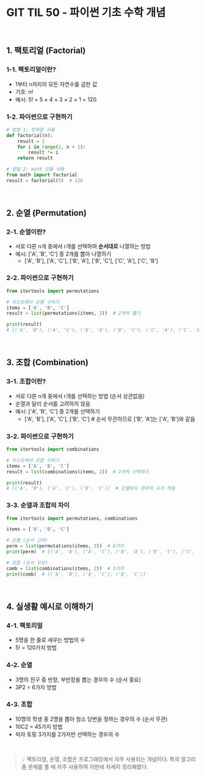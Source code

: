 # GIT TIL 50 - 파이썬 기초 수학 개념

<br>

## 1. 팩토리얼 (Factorial)

### 1-1. 팩토리얼이란?
- 1부터 n까지의 모든 자연수를 곱한 값
- 기호: n!
- 예시: 5! = 5 × 4 × 3 × 2 × 1 = 120

### 1-2. 파이썬으로 구현하기
```python
# 방법 1: 반복문 사용
def factorial(n):
    result = 1
    for i in range(1, n + 1):
        result *= i
    return result

# 방법 2: math 모듈 사용
from math import factorial
result = factorial(5)  # 120
```

<br>

## 2. 순열 (Permutation)

### 2-1. 순열이란?
- 서로 다른 n개 중에서 r개를 선택하여 **순서대로** 나열하는 방법
- 예시: ['A', 'B', 'C'] 중 2개를 뽑아 나열하기
  - ['A', 'B'], ['A', 'C'], ['B', 'A'], ['B', 'C'], ['C', 'A'], ['C', 'B']

### 2-2. 파이썬으로 구현하기
```python
from itertools import permutations

# 리스트에서 순열 구하기
items = ['A', 'B', 'C']
result = list(permutations(items, 2))  # 2개씩 뽑기

print(result)  
# [('A', 'B'), ('A', 'C'), ('B', 'A'), ('B', 'C'), ('C', 'A'), ('C', 'B')]
```

<br>

## 3. 조합 (Combination)

### 3-1. 조합이란?
- 서로 다른 n개 중에서 r개를 선택하는 방법 (순서 상관없음)
- 순열과 달리 순서를 고려하지 않음
- 예시: ['A', 'B', 'C'] 중 2개를 선택하기
  - ['A', 'B'], ['A', 'C'], ['B', 'C']  # 순서 무관하므로 ['B', 'A']는 ['A', 'B']와 같음

### 3-2. 파이썬으로 구현하기
```python
from itertools import combinations

# 리스트에서 조합 구하기
items = ['A', 'B', 'C']
result = list(combinations(items, 2))  # 2개씩 선택하기

print(result)  
# [('A', 'B'), ('A', 'C'), ('B', 'C')]  # 순열보다 경우의 수가 적음
```

### 3-3. 순열과 조합의 차이
```python
from itertools import permutations, combinations

items = ['A', 'B', 'C']

# 순열 (순서 고려)
perm = list(permutations(items, 2))  # 6가지
print(perm)  # [('A', 'B'), ('A', 'C'), ('B', 'A'), ('B', 'C'), ('C', 'A'), ('C', 'B')]

# 조합 (순서 무관)
comb = list(combinations(items, 2))  # 3가지
print(comb)  # [('A', 'B'), ('A', 'C'), ('B', 'C')]
```

<br>

## 4. 실생활 예시로 이해하기

### 4-1. 팩토리얼
- 5명을 한 줄로 세우는 방법의 수
- 5! = 120가지 방법

### 4-2. 순열
- 3명의 친구 중 반장, 부반장을 뽑는 경우의 수 (순서 중요)
- 3P2 = 6가지 방법

### 4-3. 조합
- 10명의 학생 중 2명을 뽑아 청소 당번을 정하는 경우의 수 (순서 무관)
- 10C2 = 45가지 방법
- 피자 토핑 3가지를 2가지만 선택하는 경우의 수

<br>

> 💡 팩토리얼, 순열, 조합은 프로그래밍에서 자주 사용되는 개념이다.
> 특히 알고리즘 문제를 풀 때 자주 사용하여 이번에 자세히 정리해봤다.
